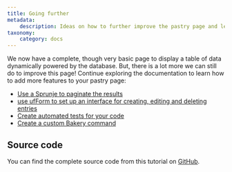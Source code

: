```yaml
---
title: Going further
metadata:
    description: Ideas on how to further improve the pastry page and learn more about UserFrosting!
taxonomy:
    category: docs
---
```


We now have a complete, though very basic page to display a table of data dynamically powered by the database.  But, there is a lot more we can still do to improve this page! Continue exploring the documentation to learn how to add more features to your pastry page:

- [Use a Sprunje to paginate the results](/database/data-sprunjing)
- [use ufForm to set up an interface for creating, editing and deleting entries](/client-side-code/components/forms)
- [Create automated tests for your code](/advanced/automated-tests)
- [Create a custom Bakery command](/cli/custom-commands)

## Source code

You can find the complete source code from this tutorial on [GitHub](https://github.com/userfrosting/pastries).
